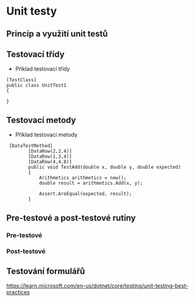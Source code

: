 # Unit testy 
## Princip a využití unit testů
## Testovací třídy
* Příklad testovací třídy
```
[TestClass]
public class UnitTest1
{

}
```
## Testovací metody
* Příklad testovací metody
```
 [DataTestMethod]
        [DataRow(2,2,4)]
        [DataRow(1,3,4)]
        [DataRow(4,4,8)]
        public void TestAdd(double x, double y, double expected)
        {
            Arithmetics arithmetics = new();
            double result = arithmetics.Add(x, y);

            Assert.AreEqual(expected, result);
        }
```
## Pre-testové a post-testové rutiny
### Pre-testové
### Post-testové
## Testování formulářů

https://learn.microsoft.com/en-us/dotnet/core/testing/unit-testing-best-practices

